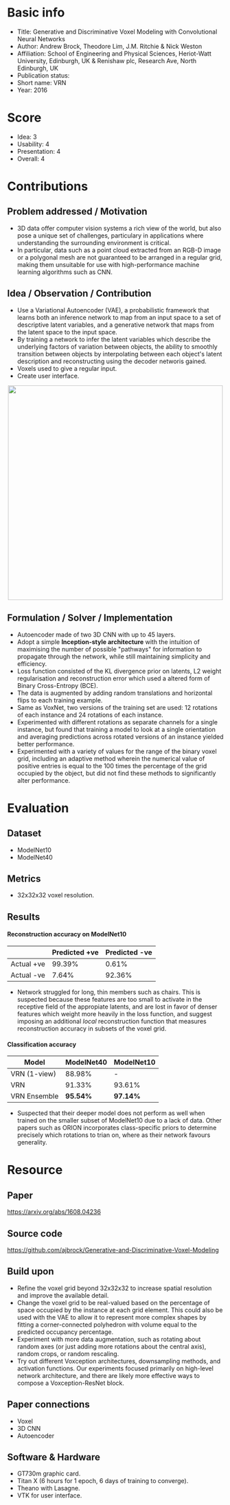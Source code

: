 # Basic info
- Title: Generative and Discriminative Voxel Modeling with Convolutional Neural Networks
- Author: Andrew Brock, Theodore Lim, J.M. Ritchie & Nick Weston
- Affiliation: School of Engineering and Physical Sciences, Heriot-Watt University, Edinburgh, UK & Renishaw plc, Research Ave, North Edinburgh, UK
- Publication status: 
- Short name: VRN
- Year: 2016

# Score
- Idea: 3
- Usability: 4
- Presentation: 4
- Overall: 4

# Contributions
## Problem addressed / Motivation
- 3D data offer computer vision systems a rich view of the world, but also pose a unique set of challenges, particulary in applications where understanding the surrounding environment is critical.
- In particular, data such as a point cloud extracted from an RGB-D image or a polygonal mesh are not guaranteed to be arranged in a regular grid, making them unsuitable for use with high-performance machine learning algorithms such as CNN.

## Idea / Observation / Contribution
- Use a Variational Autoencoder (VAE), a probabilistic framework that learns both an inference network to map from an input space to a set of descriptive latent variables, and a generative network that maps from the latent space to the input space.
- By training a network to infer the latent variables which describe the underlying factors of variation between objects, the ability to smoothly transition between objects by interpolating between each object's latent description and reconstructing using the decoder networis gained.
- Voxels used to give a regular input.
- Create user interface.

<p align="center">
  <img src="https://github.com/ajbrock/Generative-and-Discriminative-Voxel-Modeling/raw/master/doc/GUI3.png" width=500>
</p>

## Formulation / Solver / Implementation
- Autoencoder made of two 3D CNN with up to 45 layers.
- Adopt a simple **Inception-style architecture** with the intuition of maximising the number of possible "pathways" for information to propagate through the network, while still maintaining simplicity and efficiency. 
- Loss function consisted of the KL divergence prior on latents, L2 weight regularisation and reconstruction error which used a altered form of Binary Cross-Entropy (BCE).
- The data is augmented by adding random translations and horizontal flips to each training example.
- Same as VoxNet, two versions of the training set are used: 12 rotations of each instance and 24 rotations of each instance.
- Experimented with different rotations as separate channels for a single instance, but found that training a model to look at a single orientation and averaging predictions across rotated versions of an instance yielded better performance.
- Experimented with a variety of values for the range of the binary voxel grid, including an adaptive method wherein the numerical value of positive entries is equal to the 100 times the percentage of the grid occupied by the object, but did not find these methods to significantly alter performance.

# Evaluation
## Dataset
- ModelNet10
- ModelNet40

## Metrics
- 32x32x32 voxel resolution.

## Results
#### Reconstruction accuracy on ModelNet10

|            | Predicted +ve | Predicted -ve |
| ---------- | ------------- | ------------- |
| Actual +ve | 99.39%        | 0.61%         |
| Actual -ve | 7.64%         | 92.36%        |

- Network struggled for long, thin members such as chairs. This is suspected because these features are too small to activate in the receptive field of the appropiate latents, and are lost in favor of denser features which weight more heavily in the loss function, and suggest imposing an additional *local* reconstruction function that measures reconstruction accuracy in subsets of the voxel grid.

#### Classification accuracy

| Model        | ModelNet40 | ModelNet10 |
| ------------ | ---------- | ---------- |
| VRN (1-view) | 88.98%     | -          |
| VRN          | 91.33%     | 93.61%     |
| VRN Ensemble | **95.54%** | **97.14%** |

- Suspected that their deeper model does not perform as well when trained on the smaller subset of ModelNet10 due to a lack of data. Other papers such as ORION incorporates class-specific priors to determine precisely which rotations to trian on, where as their network favours generality.

# Resource
## Paper
https://arxiv.org/abs/1608.04236

## Source code
https://github.com/ajbrock/Generative-and-Discriminative-Voxel-Modeling

## Build upon
- Refine the voxel grid beyond 32x32x32 to increase spatial resolution and improve the available detail.
- Change the voxel grid to be real-valued based on the percentage of space occupied by the instance at each grid element. This could also be used with the VAE to allow it to represent more complex shapes by fitting a corner-connected polyhedron with volume equal to the predicted occupancy percentage.
- Experiment with more data augmentation, such as rotating about random axes (or just adding more rotations about the central axis), random crops, or random rescaling.
- Try out different Voxception architectures, downsampling methods, and activation functions. Our experiments focused primarily on high-level network architecture, and there are likely more effective ways to compose a Voxception-ResNet block.

## Paper connections
- Voxel
- 3D CNN
- Autoencoder

## Software & Hardware
- GT730m graphic card.
- Titan X (6 hours for 1 epoch, 6 days of training to converge).
- Theano with Lasagne.
- VTK for user interface.
